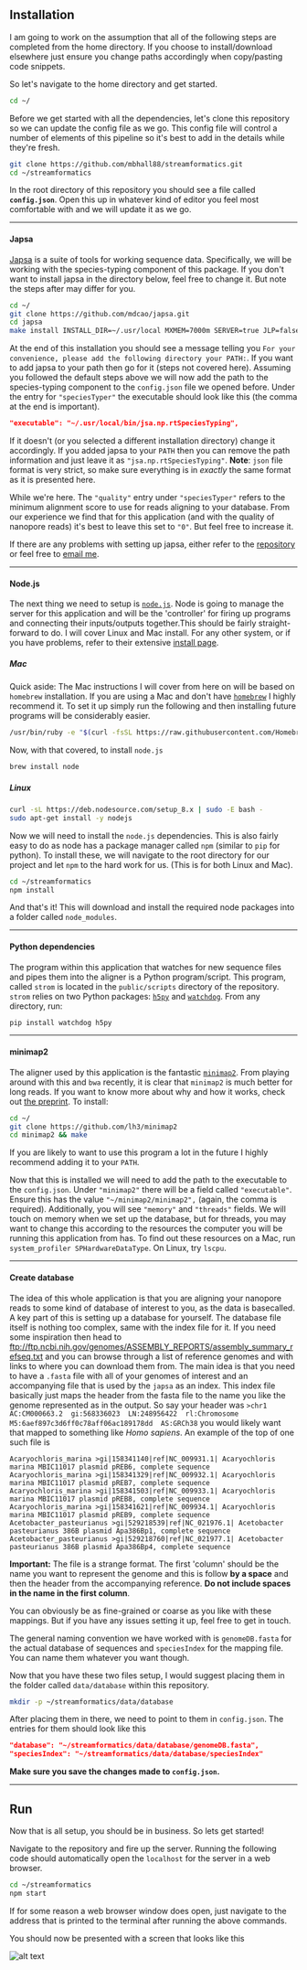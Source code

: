 ## Installation

I am going to work on the assumption that all of the following steps are
completed from the home directory. If you choose to install/download elsewhere
just ensure you change paths accordingly when copy/pasting code snippets.

So let's navigate to the home directory and get started.

```sh
cd ~/
```

Before we get started with all the dependencies, let's clone this repository
so we can update the config file as we go. This config file will control a
number of elements of this pipeline so it's best to add in the details while
they're fresh.

```sh
git clone https://github.com/mbhall88/streamformatics.git
cd ~/streamformatics
```

In the root directory of this repository you should see a file called
**`config.json`**. Open this up in whatever kind of editor you feel most
comfortable with and we will update it as we go.

---

#### Japsa
[Japsa](https://github.com/mdcao/japsa) is a suite of tools for working sequence data.
Specifically, we will be working with the species-typing component of this
package. If you don't want to install japsa in the directory below, feel free to
change it. But note the steps after may differ for you.

```sh
cd ~/
git clone https://github.com/mdcao/japsa.git
cd japsa
make install INSTALL_DIR=~/.usr/local MXMEM=7000m SERVER=true JLP=false
```

At the end of this installation you should see a message telling you
`For your convenience, please add the following directory your PATH:`. If you
want to add japsa to your path then go for it (steps not covered here).
Assuming you followed the default steps above we will now add the path to the
species-typing component to the `config.json` file we opened before. Under the
entry for `"speciesTyper"` the executable should look like this (the comma at
    the end is important).

```json
"executable": "~/.usr/local/bin/jsa.np.rtSpeciesTyping",
```

If it doesn't (or you selected a different installation directory) change it
accordingly. If you added japsa to your `PATH` then you can remove the path
information and just leave it as `"jsa.np.rtSpeciesTyping"`. **Note**: `json`
file format is very strict, so make sure everything is in *exactly* the same
format as it is presented here.

While we're here. The `"quality"` entry under `"speciesTyper"` refers to the
minimum alignment score to use for reads aligning to your database. From our
experience we find that for this application (and with the quality of nanopore
reads) it's best to leave this set to `"0"`. But feel free to increase it.

If there are any problems with setting up japsa, either refer to the [repository](https://github.com/mdcao/japsa)
or feel free to [email me](mbhall88@gmail.com).

---

#### Node.js

The next thing we need to setup is [`node.js`](https://nodejs.org/).
Node is going to manage the server for this application and will be the
'controller' for firing up programs and connecting their inputs/outputs
together.This should be fairly straight-forward to do. I will cover Linux and
Mac install. For any other system, or if you have problems, refer to their
extensive [install page](https://nodejs.org/en/download/package-manager/).

##### Mac

Quick aside: The Mac instructions I will cover from here on will be based on
`homebrew` installation. If you are using a Mac and don't have [`homebrew`](https://brew.sh/) I
highly recommend it. To set it up simply run the following and then installing
future programs will be considerably easier.

```sh
/usr/bin/ruby -e "$(curl -fsSL https://raw.githubusercontent.com/Homebrew/install/master/install)"
```

Now, with that covered, to install `node.js`

```sh
brew install node
```

##### Linux

```sh
curl -sL https://deb.nodesource.com/setup_8.x | sudo -E bash -
sudo apt-get install -y nodejs
```

Now we will need to install the `node.js` dependencies. This is also fairly
easy to do as node has a package manager called `npm` (similar to `pip` for
python). To install these, we will navigate to the root directory for our
project and let `npm` to the hard work for us. (This is for both Linux and Mac).

```sh
cd ~/streamformatics
npm install
```

And that's it! This will download and install the required node packages into a
folder called `node_modules`.

---

#### Python dependencies

The program within this application that watches for new sequence files and
pipes them into the aligner is a Python program/script. This program, called
`strom` is located in the `public/scripts` directory of the repository. `strom`
relies on two Python packages: [`h5py`](http://www.h5py.org/) and
[`watchdog`](https://pypi.python.org/pypi/watchdog). From any directory, run:

```sh
pip install watchdog h5py
```

---

#### minimap2

The aligner used by this application is the fantastic [`minimap2`](https://github.com/lh3/minimap2).
From playing around with this and `bwa` recently, it is clear that `minimap2` is
much better for long reads. If you want to know more about why and how it works,
check out [the preprint](https://arxiv.org/abs/1708.01492). To install:

```sh
cd ~/
git clone https://github.com/lh3/minimap2
cd minimap2 && make
```

If you are likely to want to use this program a lot in the future I highly
recommend adding it to your `PATH`.

Now that this is installed we will need to add the path to the executable to the
`config.json`. Under `"minimap2"` there will be a field called `"executable"`.
Ensure this has the value `"~/minimap2/minimap2",` (again, the comma is required).
Additionally, you will see `"memory"` and `"threads"` fields. We will touch on
memory when we set up the database, but for threads, you may want to change this
according to the resources the computer you will be running this application from
has. To find out these resources on a Mac, run `system_profiler SPHardwareDataType`.
On Linux, try `lscpu`.

---

#### Create database

The idea of this whole application is that you are aligning your nanopore reads
to some kind of database of interest to you, as the data is basecalled. A key
part of this is setting up a database for yourself. The database file itself is
nothing too complex, same with the index file for it. If you need some inspiration
then head to <ftp://ftp.ncbi.nih.gov/genomes/ASSEMBLY_REPORTS/assembly_summary_refseq.txt>
and you can browse through a list of reference genomes and with links to where
you can download them from.
The main idea is that you need to have a `.fasta` file with all of your genomes
of interest and an accompanying file that is used by the `japsa` as an index.
This index file basically just maps the header from the fasta file to the name
you like the genome represented as in the output. So say your header was
`>chr1  AC:CM000663.2  gi:568336023  LN:248956422  rl:Chromosome  M5:6aef897c3d6ff0c78aff06ac189178dd  AS:GRCh38`
you would likely want that mapped to something like *Homo sapiens*. An example of
the top of one such file is

```
Acaryochloris_marina >gi|158341140|ref|NC_009931.1| Acaryochloris marina MBIC11017 plasmid pREB6, complete sequence
Acaryochloris_marina >gi|158341329|ref|NC_009932.1| Acaryochloris marina MBIC11017 plasmid pREB7, complete sequence
Acaryochloris_marina >gi|158341503|ref|NC_009933.1| Acaryochloris marina MBIC11017 plasmid pREB8, complete sequence
Acaryochloris_marina >gi|158341621|ref|NC_009934.1| Acaryochloris marina MBIC11017 plasmid pREB9, complete sequence
Acetobacter_pasteurianus >gi|529218539|ref|NC_021976.1| Acetobacter pasteurianus 386B plasmid Apa386Bp1, complete sequence
Acetobacter_pasteurianus >gi|529218760|ref|NC_021977.1| Acetobacter pasteurianus 386B plasmid Apa386Bp4, complete sequence
```

**Important:** The file is a strange format. The first 'column' should be the
name you want to represent the genome and this is follow **by a space** and then
the header from the accompanying reference. **Do not include spaces in the name
in the first column**.

You can obviously be as fine-grained or coarse as you like with these mappings.
But if you have any issues setting it up, feel free to get in touch.

The general naming convention we have worked with is `genomeDB.fasta` for the
actual database of sequences and `speciesIndex` for the mapping file. You can
name them whatever you want though.

Now that you have these two files setup, I would suggest placing them in the
folder called `data/database` within this repository.

```sh
mkdir -p ~/streamformatics/data/database
```

After placing them in there,
we need to point to them in `config.json`. The entries for them should look like
this

```json
"database": "~/streamformatics/data/database/genomeDB.fasta",
"speciesIndex": "~/streamformatics/data/database/speciesIndex"
```

**Make sure you save the changes made to `config.json`.**

---

## Run

Now that is all setup, you should be in business. So lets get started!

Navigate to the repository and fire up the server. Running the following code
should automatically open the `localhost` for the server in a web browser.

```sh
cd ~/streamformatics
npm start
```

If for some reason a web browser window does open, just navigate to the address
that is printed to the terminal after running the above commands.

You should now be presented with a screen that looks like this

![alt text](https://github.com/mbhall88/streamformatics/blob/master/public/images/home_page1.png)
